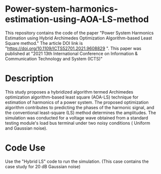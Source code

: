# Power-system-harmonics-estimation-using-AOA-LS-method

This repository contains the code of the paper "Power System Harmonics Estimation using Hybrid Archimedes Optimization Algorithm-based Least Square method." The article DOI link is "https://doi.org/10.1109/ICTS52701.2021.9608829 ". This paper was published at "2021 13th International Conference on Information & Communication Technology and System (ICTS)"

# Description
This study proposes a hybridized algorithm termed Archimedes optimization algorithm-based least square (AOA-LS)
technique for estimation of harmonics of a power system. The proposed optimization algorithm contributes to predicting the
phases of the harmonic signal, and the conventional least-square (LS) method determines the amplitudes. The simulation was conducted for a voltage wave obtained from a standard testing module's load bus terminal under two noisy conditions ( Uniform and Gaussian noise).


# Code Use

Use the "Hybrid LS" code to run the simulation. (This case contains the case study for 20 dB Gaussian noise)
